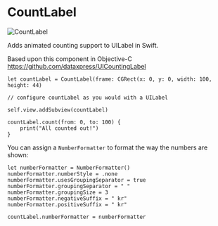 # CountLabel

![CountLabel](../hotpink.gif)

Adds animated counting support to UILabel in Swift.

Based upon this component in Objective-C
https://github.com/dataxpress/UICountingLabel

```
let countLabel = CountLabel(frame: CGRect(x: 0, y: 0, width: 100, height: 44)

// configure countLabel as you would with a UILabel

self.view.addSubview(countLabel)

countLabel.count(from: 0, to: 100) {
    print("All counted out!")
}
```

You can assign a `NumberFormatter` to format the way the numbers are shown:
```
let numberFormatter = NumberFormatter()
numberFormatter.numberStyle = .none
numberFormatter.usesGroupingSeparator = true
numberFormatter.groupingSeparator = " "
numberFormatter.groupingSize = 3
numberFormatter.negativeSuffix = " kr"
numberFormatter.positiveSuffix = " kr"

countLabel.numberFormatter = numberFormatter
```


